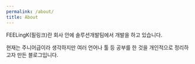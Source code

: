 ```yaml
---
permalink: /about/
title: About
---
```


FEELingK(필링크)란 회사 안에 솔루션개발팀에서 개발을 하고 있습니다.

현재는 주니어급이라 생각하지만 여러 언어나 툴 등 공부를 한 것을 개인적으로 정리하고자 만든 블로그입니다.
